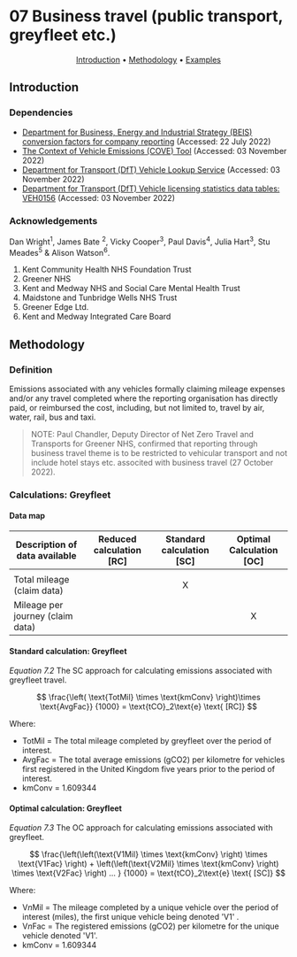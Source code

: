 # 07 Business travel (public transport, greyfleet etc.)

<p align="center">
  <a href="#introduction">Introduction</a> •
  <a href="#methodology">Methodology</a> •
  <a href="#examples">Examples</a>
</p>

## Introduction

### Dependencies

* [Department for Business, Energy and Industrial Strategy (BEIS) conversion factors for company reporting](https://www.gov.uk/government/collections/government-conversion-factors-for-company-reporting) (Accessed: 22 July 2022)
* [The Context of Vehicle Emissions (COVE) Tool](https://danwrisar.github.io/COVE-Tool/) (Accessed: 03 November 2022)
* [Department for Transport (DfT) Vehicle Lookup Service](https://vehicleenquiry.service.gov.uk/) (Accessed: 03 November 2022)
* [Department for Transport (DfT) Vehicle licensing statistics data tables: VEH0156](https://www.gov.uk/government/statistical-data-sets/vehicle-licensing-statistics-data-tables#all-vehicles) (Accessed: 03 November 2022)

### Acknowledgements

Dan Wright<sup>1</sup>, James Bate <sup>2</sup>, Vicky Cooper<sup>3</sup>, Paul Davis<sup>4</sup>, Julia Hart<sup>3</sup>, Stu Meades<sup>5</sup> & Alison Watson<sup>6</sup>.

1. Kent Community Health NHS Foundation Trust
2. Greener NHS
3. Kent and Medway NHS and Social Care Mental Health Trust 
4. Maidstone and Tunbridge Wells NHS Trust
5. Greener Edge Ltd.
6. Kent and Medway Integrated Care Board

## Methodology

### Definition

Emissions associated with any vehicles formally claiming mileage expenses and/or any travel completed where the reporting organisation has directly paid, or reimbursed the cost, including, but not limited to, travel by air, water, rail, bus and taxi.

> NOTE: Paul Chandler, Deputy Director of Net Zero Travel and Transports for Greener NHS, confirmed that reporting through business travel theme is to be restricted to vehicular transport and not include hotel stays etc. associted with business travel (27 October 2022).

### Calculations: Greyfleet

#### Data map

| Description of data available  | Reduced calculation [RC]  | Standard calculation [SC] | Optimal Calculation [OC] |
| ------------------------------ |:---:| :---:| :---:|
| |  |  |  |
| Total mileage (claim data) |  | X |  |
| Mileage per journey (claim data) |  |  | X |

#### Standard calculation: Greyfleet

*Equation 7.2* The SC approach for calculating emissions associated with greyfleet travel.

$$
\frac{\left( \text{TotMil} \times \text{kmConv} \right)\times \text{AvgFac}}
{1000} = \text{tCO}_2\text{e} \text{ [RC]}
$$

Where:
* TotMil = The total mileage completed by greyfleet over the period of interest.
* AvgFac = The total average emissions (gCO2) per kilometre for vehicles first registered in the United Kingdom five years prior to the period of interest.
* kmConv = 1.609344

#### Optimal calculation: Greyfleet

*Equation 7.3* The OC approach for calculating emissions associated with greyfleet.

$$
\frac{\left(\left(\text{V1Mil} \times \text{kmConv} \right) \times \text{V1Fac} \right) + \left(\left(\text{V2Mil} \times \text{kmConv} \right) \times \text{V2Fac} \right) ... }
{1000} = \text{tCO}_2\text{e} \text{ [SC]}
$$

Where: 

* V*n*Mil = The mileage completed by a unique vehicle over the period of interest (miles), the first unique vehicle being denoted 'V1' .
* V*n*Fac = The registered emissions (gCO2) per kilometre for the unique vehicle denoted 'V1'.
* kmConv = 1.609344